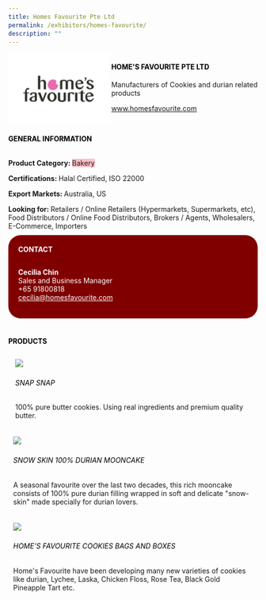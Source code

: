 ```yaml
---
title: Homes Favourite Pte Ltd
permalink: /exhibitors/homes-favourite/
description: ""
---
```

<head>
	<div class="flex-paragraph">
		<!--hi there! this is a comment and will provide you with instructional guides-->
		<!--insert booth number here!-->
		<p style="text-transform: uppercase"></p></div>
			<div class="flex-container" style="display: flex; flex-wrap: wrap;">
				<!--insert DOWNLOAD link of company logo between the " marks!-->
			<div class="card sgds" style="flex: 1 1 40%; display: block;"><img src="/images/homesfav.png"></div>
	<div class="card-sgds" style="flex: 1 1 58%; display: block; margin-left: 3px">
		<h4 style="text-transform: uppercase; color: black;"><!--insert the exhibitor's name between the <b> tags here--><b>Home's Favourite Pte Ltd</b></h4><!--insert the exhibitor's description between the <p> tags here-->
		<p>Manufacturers of Cookies and durian related products</p>
		<!--insert the exhibitor's website link, making sure there is "https:// www." present please. make sure the entire https link goes in between the " marks-->
		<p><a href="https://www.homesfavourite.com" target="_blank"><!--insert the www website link here (no need for https)-->www.homesfavourite.com</a></p>
	</div>
</div>
</head>

<body>
	<h4 style="text-transform: uppercase; color: black;"><b>General Information</b></h4>
		<div class="flex-container" style="display: flex; flex-wrap: wrap;">
			<div class="card sgds" style="flex: 1 1 65%; display: block; align-self: stretch">
			<div class="flex-paragraph">
			<p><b>Product Category: </b><span style=" background-color: pink; border-radius: 10 px;"><!--insert the exhibitor's pdt cat between the <p> tags here-->Bakery</span></p> 
				<p><b>Certifications: </b><!--insert all the exhibitor's certifications between the </b> and </p> here--> Halal Certified, ISO 22000</p>
			<p><b>Export Markets: </b><!--insert all the exhibitor's export markets between the </b> and </p> here-->Australia, US</p>
			<p style="margin-bottom: 10px;"><b>Looking for: </b><!--insert all the exhibitor's potential business partners between the </b> and </p> here-->Retailers / Online Retailers (Hypermarkets, Supermarkets, etc), Food Distributors / Online Food Distributors, Brokers / Agents, Wholesalers, E-Commerce, Importers</p>
			</div>
		</div>
		<div class="card sgds" style="flex: 1 1 35%; padding: 10px; display: block; background-color: maroon; border-radius: 25px; align-self: center;">
		<h4 style="color: white; margin-top: 10px; margin-left: 10px;">CONTACT</h4>
		<div class="flex-paragraph">
			<!--replace with exhibitor's: -->
			<p style="padding: 10px; color: white;"><b><!-- POC name-->Cecilia Chin</b><br><!-- designation-->Sales and Business Manager<br><!--contact number-->+65 91800818<br><!-- for linking purposes, insert their email after "mailto:"...--><a href="mailto:cecilia@homesfavourite.com" style="color: white;"><!--...and also include the display email before </a> here-->cecilia@homesfavourite.com</a></p>
		</div>
			</div>
		</div>
	<br>
		<h4 style="text-transform: uppercase; color: black;"><b>products</b></h4>
<div style="display: flex; flex-wrap: wrap;">
  <div class="card sgds" style="flex: 1 1 47%; margin: 10px; display: block;"><!--insert the exhibitor's DOWNLOAD image for product between the " marks here-->
	<div class="flex-image" style="display: block;"><img src="https://drive.google.com/uc?id=1cgtPXhCA78uIY8zddi4De4UsfflDmCz0&export=download"></div>
	<div class="flex-paragraph">
		<h6 style="text-transform: uppercase; color: black;"><!--insert product name before </h6> and product description after <p>-->Snap Snap</h6>
		<p>100% pure butter cookies. Using real ingredients and premium quality butter.</p></div>
	</div>
		<div class="card sgds" style="flex: 1 1 47%; margin: 10px; display: block;">
		<div class="flex-image" style="display: block;"><img src="https://drive.google.com/uc?id=1UW5nk2O-kyyJmwJfrx0_hIIlar49xdtp&export=download"></div>
	<div class="flex-paragraph">
		<h6 style="text-transform: uppercase; color: black;">  
Snow Skin 100% Durian Mooncake</h6>
		<p>A seasonal favourite over the last two decades, this rich mooncake consists of 100% pure durian filling wrapped in soft and delicate "snow-skin" made specially for durian lovers.</p></div>
	</div>
		<div class="card sgds" style="flex: 1 1 47%; margin: 10px; display: block;">
		<div class="flex-image" style="display: block;"><img src="https://drive.google.com/uc?id=13r8vCV6RFJ5Hac8m8cFXP_IpucUEcvJv&export=download"></div>
	<div class="flex-paragraph">
		<h6 style="text-transform: uppercase; color: black;">Home's Favourite Cookies Bags and Boxes</h6>
		<p>Home's Favourite have been developing many new varieties of cookies like durian, Lychee, Laska, Chicken Floss, Rose Tea, Black Gold Pineapple Tart etc.</p></div>
		</div>
	</div>
</body>